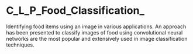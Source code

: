 # C_L_P_Food_Classification_
Identifying food items using an image in various applications.  An approach has been presented to classify images  of food using convolutional neural networks are the most popular and extensively used in image classification techniques.
